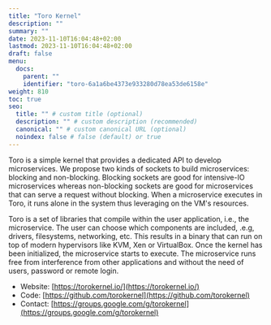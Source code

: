 ```yaml
---
title: "Toro Kernel"
description: ""
summary: ""
date: 2023-11-10T16:04:48+02:00
lastmod: 2023-11-10T16:04:48+02:00
draft: false
menu:
  docs:
    parent: ""
    identifier: "toro-6a1a6be4373e933280d78ea53de6158e"
weight: 810
toc: true
seo:
  title: "" # custom title (optional)
  description: "" # custom description (recommended)
  canonical: "" # custom canonical URL (optional)
  noindex: false # false (default) or true
---
```


Toro is a simple kernel that provides a dedicated API to develop microservices.
We propose two kinds of sockets to build microservices: blocking and non-blocking.
Blocking sockets are good for intensive-IO microservices whereas non-blocking sockets are good for microservices that can serve a request without blocking.
When a microservice executes in Toro, it runs alone in the system thus leveraging on the VM's resources.

Toro is a set of libraries that compile within the user application, i.e., the microservice.
The user can choose which components are included, .e.g, drivers, filesystems, networking, etc.
This results in a binary that can run on top of modern hypervisors like KVM, Xen or VirtualBox.
Once the kernel has been initialized, the microservice starts to execute. The microservice runs free from interference from other applications and without the need of users, password or remote login.

- Website: [https://torokernel.io/](https://torokernel.io/)
- Code: [https://github.com/torokernel](https://github.com/torokernel)
- Contact: [https://groups.google.com/g/torokernel](https://groups.google.com/g/torokernel)
